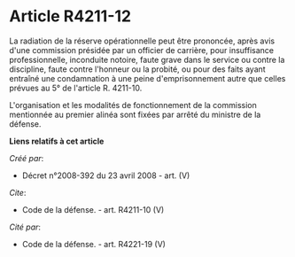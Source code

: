 # Article R4211-12

La radiation de la réserve opérationnelle peut être prononcée, après avis d'une commission présidée par un officier de
carrière, pour insuffisance professionnelle, inconduite notoire, faute grave dans le service ou contre la discipline, faute
contre l'honneur ou la probité, ou pour des faits ayant entraîné une condamnation à une peine d'emprisonnement autre que
celles prévues au 5° de l'article R. 4211-10.

L'organisation et les modalités de fonctionnement de la commission mentionnée au premier alinéa sont fixées par arrêté du
ministre de la défense.

**Liens relatifs à cet article**

_Créé par_:

  - Décret n°2008-392 du 23 avril 2008 - art. (V)

_Cite_:

  - Code de la défense. - art. R4211-10 (V)

_Cité par_:

  - Code de la défense. - art. R4221-19 (V)
